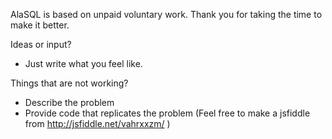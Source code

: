 AlaSQL is based on unpaid voluntary work. Thank you for taking the time to make it better. 

Ideas or input? 
- Just write what you feel like. 

Things that are not working? 
- Describe the problem  
- Provide code that replicates the problem 
(Feel free to make a jsfiddle from http://jsfiddle.net/vahrxxzm/ )



